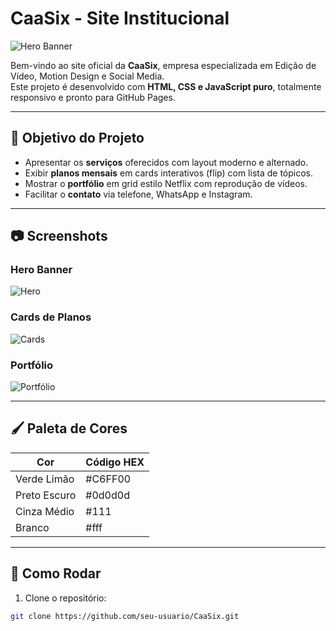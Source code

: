 # CaaSix - Site Institucional

![Hero Banner](assets/hero-screenshot.jpg)

Bem-vindo ao site oficial da **CaaSix**, empresa especializada em Edição de Vídeo, Motion Design e Social Media.  
Este projeto é desenvolvido com **HTML, CSS e JavaScript puro**, totalmente responsivo e pronto para GitHub Pages.

---

## 🎯 Objetivo do Projeto

- Apresentar os **serviços** oferecidos com layout moderno e alternado.  
- Exibir **planos mensais** em cards interativos (flip) com lista de tópicos.  
- Mostrar o **portfólio** em grid estilo Netflix com reprodução de vídeos.  
- Facilitar o **contato** via telefone, WhatsApp e Instagram.  

---

## 📷 Screenshots

### Hero Banner
![Hero](assets/hero-screenshot.jpg)

### Cards de Planos
![Cards](assets/cards-screenshot.jpg)

### Portfólio
![Portfólio](assets/portfolio-screenshot.jpg)

---

## 🖌️ Paleta de Cores

| Cor           | Código HEX |
|---------------|------------|
| Verde Limão   | #C6FF00    |
| Preto Escuro  | #0d0d0d    |
| Cinza Médio   | #111       |
| Branco        | #fff       |

---

## 🚀 Como Rodar

1. Clone o repositório:
```bash
git clone https://github.com/seu-usuario/CaaSix.git
